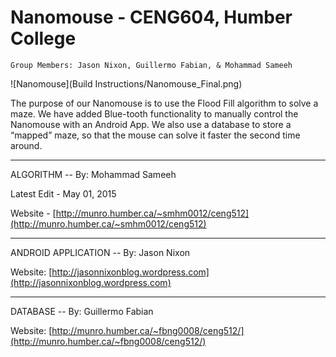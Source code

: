 # Nanomouse - CENG604, Humber College
	Group Members: Jason Nixon, Guillermo Fabian, & Mohammad Sameeh

 ![Nanomouse](Build Instructions/Nanomouse_Final.png)
	
 The purpose of our Nanomouse is to use the Flood Fill algorithm to solve a maze. 
 We have added Blue-tooth functionality to manually control the Nanomouse with an Android App.
 We also use a database to store a “mapped” maze, so that the mouse can solve it faster the second time around.

 -------------------------------------------------
 ALGORITHM -- By: Mohammad Sameeh
 
 Latest Edit - May 01, 2015
 
 Website - [http://munro.humber.ca/~smhm0012/ceng512](http://munro.humber.ca/~smhm0012/ceng512)

 -------------------------------------------------
 
 ANDROID APPLICATION -- By: Jason Nixon

 Website: [http://jasonnixonblog.wordpress.com](http://jasonnixonblog.wordpress.com)
 
 -------------------------------------------------

 DATABASE -- By: Guillermo Fabian

 Website: [http://munro.humber.ca/~fbng0008/ceng512/](http://munro.humber.ca/~fbng0008/ceng512/)